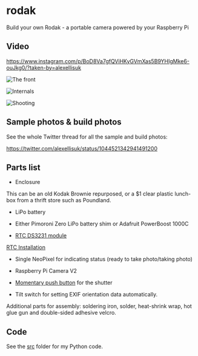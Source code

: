 # rodak
Build your own Rodak - a portable camera powered by your Raspberry Pi

## Video 

https://www.instagram.com/p/BoD8Va7gfQViHKyGVmXas5B9YHIgMke6-ouJkg0/?taken-by=alexellisuk

![The front](https://discourse-cdn-sjc1.com/business6/uploads/pimoroni/optimized/2X/6/6cdba6f5f155242ea1179845a020a81203351e2e_1_666x500.jpeg)

![Internals](https://pbs.twimg.com/media/Dn8KtNBWsAEhzWA.jpg:small)

![Shooting](https://pbs.twimg.com/media/Dn8Rgm_WsAIhAT1.jpg:small)

## Sample photos & build photos

See the whole Twitter thread for all the sample and build photos:

https://twitter.com/alexellisuk/status/1044521342941491200

## Parts list

* Enclosure

This can be an old Kodak Brownie repurposed, or a $1 clear plastic lunch-box from a thrift store such as Poundland.

* LiPo battery

* Either Pimoroni Zero LiPo battery shim or Adafruit PowerBoost 1000C

* [RTC DS3231 module](https://thepihut.com/products/mini-rtc-module-for-raspberry-pi?variant=758601217)

[RTC Installation](https://raspberrytips.nl/ds3231-rtc-raspberry-pi/)

* Single NeoPixel for indicating status (ready to take photo/taking photo)

* Raspberry Pi Camera V2

* [Momentary push button](https://cpc.farnell.com/multicomp/r13-509a-05-br/switch-push-button-spno-mom/dp/SW04283) for the shutter

* Tilt switch for setting EXIF orientation data automatically.

Additional parts for assembly: soldering iron, solder, heat-shrink wrap, hot glue gun and double-sided adhesive velcro.


## Code

See the [src](src) folder for my Python code.
